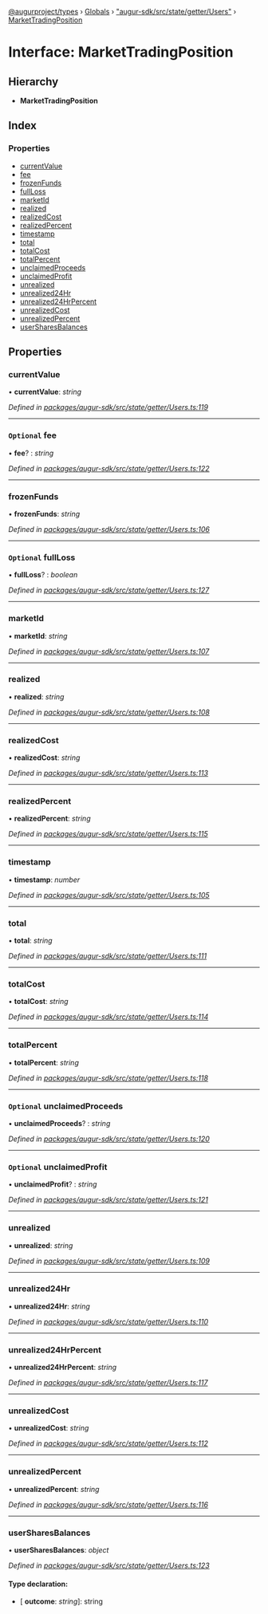 [@augurproject/types](../README.md) › [Globals](../globals.md) › ["augur-sdk/src/state/getter/Users"](../modules/_augur_sdk_src_state_getter_users_.md) › [MarketTradingPosition](_augur_sdk_src_state_getter_users_.markettradingposition.md)

# Interface: MarketTradingPosition

## Hierarchy

* **MarketTradingPosition**

## Index

### Properties

* [currentValue](_augur_sdk_src_state_getter_users_.markettradingposition.md#currentvalue)
* [fee](_augur_sdk_src_state_getter_users_.markettradingposition.md#optional-fee)
* [frozenFunds](_augur_sdk_src_state_getter_users_.markettradingposition.md#frozenfunds)
* [fullLoss](_augur_sdk_src_state_getter_users_.markettradingposition.md#optional-fullloss)
* [marketId](_augur_sdk_src_state_getter_users_.markettradingposition.md#marketid)
* [realized](_augur_sdk_src_state_getter_users_.markettradingposition.md#realized)
* [realizedCost](_augur_sdk_src_state_getter_users_.markettradingposition.md#realizedcost)
* [realizedPercent](_augur_sdk_src_state_getter_users_.markettradingposition.md#realizedpercent)
* [timestamp](_augur_sdk_src_state_getter_users_.markettradingposition.md#timestamp)
* [total](_augur_sdk_src_state_getter_users_.markettradingposition.md#total)
* [totalCost](_augur_sdk_src_state_getter_users_.markettradingposition.md#totalcost)
* [totalPercent](_augur_sdk_src_state_getter_users_.markettradingposition.md#totalpercent)
* [unclaimedProceeds](_augur_sdk_src_state_getter_users_.markettradingposition.md#optional-unclaimedproceeds)
* [unclaimedProfit](_augur_sdk_src_state_getter_users_.markettradingposition.md#optional-unclaimedprofit)
* [unrealized](_augur_sdk_src_state_getter_users_.markettradingposition.md#unrealized)
* [unrealized24Hr](_augur_sdk_src_state_getter_users_.markettradingposition.md#unrealized24hr)
* [unrealized24HrPercent](_augur_sdk_src_state_getter_users_.markettradingposition.md#unrealized24hrpercent)
* [unrealizedCost](_augur_sdk_src_state_getter_users_.markettradingposition.md#unrealizedcost)
* [unrealizedPercent](_augur_sdk_src_state_getter_users_.markettradingposition.md#unrealizedpercent)
* [userSharesBalances](_augur_sdk_src_state_getter_users_.markettradingposition.md#usersharesbalances)

## Properties

###  currentValue

• **currentValue**: *string*

*Defined in [packages/augur-sdk/src/state/getter/Users.ts:119](https://github.com/AugurProject/augur/blob/69c4be52bf/packages/augur-sdk/src/state/getter/Users.ts#L119)*

___

### `Optional` fee

• **fee**? : *string*

*Defined in [packages/augur-sdk/src/state/getter/Users.ts:122](https://github.com/AugurProject/augur/blob/69c4be52bf/packages/augur-sdk/src/state/getter/Users.ts#L122)*

___

###  frozenFunds

• **frozenFunds**: *string*

*Defined in [packages/augur-sdk/src/state/getter/Users.ts:106](https://github.com/AugurProject/augur/blob/69c4be52bf/packages/augur-sdk/src/state/getter/Users.ts#L106)*

___

### `Optional` fullLoss

• **fullLoss**? : *boolean*

*Defined in [packages/augur-sdk/src/state/getter/Users.ts:127](https://github.com/AugurProject/augur/blob/69c4be52bf/packages/augur-sdk/src/state/getter/Users.ts#L127)*

___

###  marketId

• **marketId**: *string*

*Defined in [packages/augur-sdk/src/state/getter/Users.ts:107](https://github.com/AugurProject/augur/blob/69c4be52bf/packages/augur-sdk/src/state/getter/Users.ts#L107)*

___

###  realized

• **realized**: *string*

*Defined in [packages/augur-sdk/src/state/getter/Users.ts:108](https://github.com/AugurProject/augur/blob/69c4be52bf/packages/augur-sdk/src/state/getter/Users.ts#L108)*

___

###  realizedCost

• **realizedCost**: *string*

*Defined in [packages/augur-sdk/src/state/getter/Users.ts:113](https://github.com/AugurProject/augur/blob/69c4be52bf/packages/augur-sdk/src/state/getter/Users.ts#L113)*

___

###  realizedPercent

• **realizedPercent**: *string*

*Defined in [packages/augur-sdk/src/state/getter/Users.ts:115](https://github.com/AugurProject/augur/blob/69c4be52bf/packages/augur-sdk/src/state/getter/Users.ts#L115)*

___

###  timestamp

• **timestamp**: *number*

*Defined in [packages/augur-sdk/src/state/getter/Users.ts:105](https://github.com/AugurProject/augur/blob/69c4be52bf/packages/augur-sdk/src/state/getter/Users.ts#L105)*

___

###  total

• **total**: *string*

*Defined in [packages/augur-sdk/src/state/getter/Users.ts:111](https://github.com/AugurProject/augur/blob/69c4be52bf/packages/augur-sdk/src/state/getter/Users.ts#L111)*

___

###  totalCost

• **totalCost**: *string*

*Defined in [packages/augur-sdk/src/state/getter/Users.ts:114](https://github.com/AugurProject/augur/blob/69c4be52bf/packages/augur-sdk/src/state/getter/Users.ts#L114)*

___

###  totalPercent

• **totalPercent**: *string*

*Defined in [packages/augur-sdk/src/state/getter/Users.ts:118](https://github.com/AugurProject/augur/blob/69c4be52bf/packages/augur-sdk/src/state/getter/Users.ts#L118)*

___

### `Optional` unclaimedProceeds

• **unclaimedProceeds**? : *string*

*Defined in [packages/augur-sdk/src/state/getter/Users.ts:120](https://github.com/AugurProject/augur/blob/69c4be52bf/packages/augur-sdk/src/state/getter/Users.ts#L120)*

___

### `Optional` unclaimedProfit

• **unclaimedProfit**? : *string*

*Defined in [packages/augur-sdk/src/state/getter/Users.ts:121](https://github.com/AugurProject/augur/blob/69c4be52bf/packages/augur-sdk/src/state/getter/Users.ts#L121)*

___

###  unrealized

• **unrealized**: *string*

*Defined in [packages/augur-sdk/src/state/getter/Users.ts:109](https://github.com/AugurProject/augur/blob/69c4be52bf/packages/augur-sdk/src/state/getter/Users.ts#L109)*

___

###  unrealized24Hr

• **unrealized24Hr**: *string*

*Defined in [packages/augur-sdk/src/state/getter/Users.ts:110](https://github.com/AugurProject/augur/blob/69c4be52bf/packages/augur-sdk/src/state/getter/Users.ts#L110)*

___

###  unrealized24HrPercent

• **unrealized24HrPercent**: *string*

*Defined in [packages/augur-sdk/src/state/getter/Users.ts:117](https://github.com/AugurProject/augur/blob/69c4be52bf/packages/augur-sdk/src/state/getter/Users.ts#L117)*

___

###  unrealizedCost

• **unrealizedCost**: *string*

*Defined in [packages/augur-sdk/src/state/getter/Users.ts:112](https://github.com/AugurProject/augur/blob/69c4be52bf/packages/augur-sdk/src/state/getter/Users.ts#L112)*

___

###  unrealizedPercent

• **unrealizedPercent**: *string*

*Defined in [packages/augur-sdk/src/state/getter/Users.ts:116](https://github.com/AugurProject/augur/blob/69c4be52bf/packages/augur-sdk/src/state/getter/Users.ts#L116)*

___

###  userSharesBalances

• **userSharesBalances**: *object*

*Defined in [packages/augur-sdk/src/state/getter/Users.ts:123](https://github.com/AugurProject/augur/blob/69c4be52bf/packages/augur-sdk/src/state/getter/Users.ts#L123)*

#### Type declaration:

* \[ **outcome**: *string*\]: string
